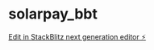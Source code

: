 # solarpay_bbt

[Edit in StackBlitz next generation editor ⚡️](https://stackblitz.com/~/github.com/chrizonic7/solarpay_bbt)